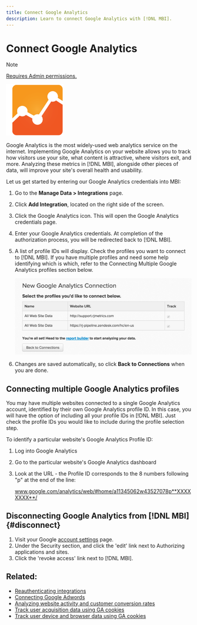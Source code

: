 ```yaml
---
title: Connect Google Analytics
description: Learn to connect Google Analytics with [!DNL MBI].
---
```

# Connect Google Analytics

>[!NOTE]
>
>[Requires Admin permissions.](../../../administrator/user-management/user-management.md)

![](../../../assets/google-analytics-logo.png)

Google Analytics is the most widely-used web analytics service on the internet. Implementing Google Analytics on your website allows you to track how visitors use your site, what content is attractive, where visitors exit, and more. Analyzing these metrics in [!DNL MBI], alongside other pieces of data, will improve your site's overall health and usability.

Let us get started by entering our Google Analytics credentials into MBI:

1. Go to the **Manage Data > Integrations** page.
1. Click **Add Integration**, located on the right side of the screen.
1. Click the Google Analytics icon. This will open the Google Analytics credentials page.
1. Enter your Google Analytics credentials. At completion of the authorization process, you will be redirected back to [!DNL MBI].
1. A list of profile IDs will display. Check the profiles you want to connect to [!DNL MBI]. If you have multiple profiles and need some help identifying which is which, refer to the Connecting Multiple Google Analytics profiles section below.

     ![](../../../assets/list-profile-id.png)<!--{: width="600px"}-->

1. Changes are saved automatically, so click **Back to Connections** when you are done.

## Connecting multiple Google Analytics profiles

You may have multiple websites connected to a single Google Analytics account, identified by their own Google Analytics profile ID. In this case, you will have the option of including all your profile IDs in [!DNL MBI]. Just check the profile IDs you would like to include during the profile selection step.

To identify a particular website's Google Analytics Profile ID:

1. Log into Google Analytics
1. Go to the particular website's Google Analytics dashboard
1. Look at the URL - the Profile ID corresponds to the 8 numbers following "p" at the end of the line:

   www.google.com/analytics/web/#home/a11345062w43527078p**XXXXXXXX**/

## Disconnecting Google Analytics from [!DNL MBI] {#disconnect}

1. Visit your Google [account settings](https://www.google.com/accounts/) page.
1. Under the Security section,  and click the 'edit' link next to Authorizing applications and sites.
1. Click the 'revoke access' link next to [!DNL MBI].

## Related:

* [Reauthenticating integrations](https://support.magento.com/hc/en-us/articles/360016733151)
* [Connecting Google Adwords](../integrations/google-adwords.md)
* [Analyzing website activity and customer conversion rates](../../analysis/web-act-cust-conversion.md)
* [Track user acquisition data using GA cookies](../../analysis/google-track-user-acq.md)
* [Track user device and browser data using GA cookies](https://support.magento.com/hc/en-us/articles/360016732911)
